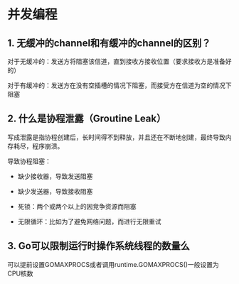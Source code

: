 # 并发编程

## 1. 无缓冲的channel和有缓冲的channel的区别？

对于无缓冲的：发送方将阻塞该信道，直到接收方接收位置（要求接收方是准备好的）

对于有缓冲的：发送方在没有空插槽的情况下阻塞，而接受方在信道为空的情况下阻塞

## 2. 什么是协程泄露（Groutine Leak）

写成泄露是指协程创建后，长时间得不到释放，并且还在不断地创建，最终导致内存耗尽，程序崩溃。

导致协程阻塞：

- 缺少接收器，导致发送阻塞

- 缺少发送器，导致接收阻塞

- 死锁：两个或两个以上的因竞争资源而阻塞

- 无限循环：比如为了避免网络问题，而进行无限重试

## 3. Go可以限制运行时操作系统线程的数量么

可以提前设置GOMAXPROCS或者调用runtime.GOMAXPROCS()一般设置为CPU核数
